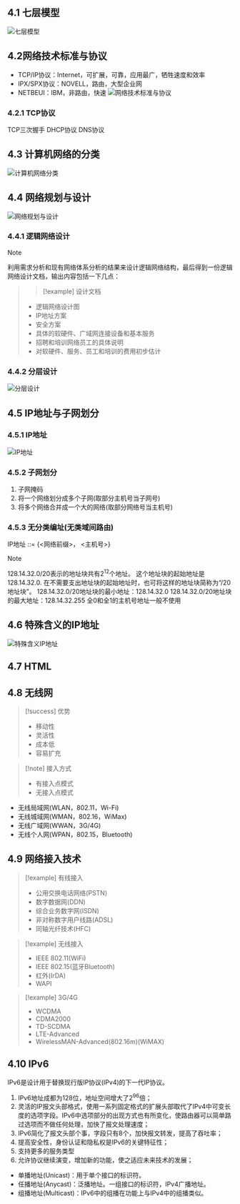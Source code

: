 
## 4.1 七层模型
![七层模型](附件/七层模型.jpg)
## 4.2网络技术标准与协议
- TCP/IP协议：Internet，可扩展，可靠，应用最广，牺牲速度和效率
- IPX/SPX协议：NOVELL，路由，大型企业网
- NETBEUI：IBM，非路由，快速
![网络技术标准与协议](附件/网络技术标准与协议.jpg)
### 4.2.1 TCP协议
TCP三次握手
DHCP协议
DNS协议
## 4.3 计算机网络的分类
![计算机网络分类](附件/计算机网络分类.jpg)
## 4.4 网络规划与设计
![网络规划与设计](附件/网络规划与设计.jpg)
### 4.4.1 逻辑网络设计
>[!note]
利用需求分析和现有网络体系分析的结果来设计逻辑网络结构，最后得到一份逻辑网络设计文档，输出内容包括一下几点：
>>[!example] 设计文档
>- 逻辑网络设计图
>- IP地址方案
>- 安全方案
>- 具体的软硬件、广域网连接设备和基本服务
>- 招聘和培训网络员工的具体说明
>- 对软硬件、服务、员工和培训的费用初步估计
### 4.4.2 分层设计
![分层设计](附件/分层设计.jpg)
## 4.5 IP地址与子网划分
### 4.5.1 IP地址
![IP地址](附件/IP地址.jpg)
### 4.5.2 子网划分
1. 子网掩码
2. 将一个网络划分成多个子网(取部分主机号当子网号)
3. 将多个网络合并成一个大的网络(取部分网络号当主机号)
### 4.5.3 无分类编址(无类域间路由)
IP地址 ::= {<网络前缀>， <主机号>}
>[!note]
>128.14.32.0/20表示的地址块共有2<sup>12</sup>个地址。
>这个地址块的起始地址是128.14.32.0.
>在不需要支出地址块的起始地址时，也可将这样的地址块简称为“/20地址块”。
>128.14.32.0/20地址块的最小地址：128.14.32.0
>128.14.32.0/20地址块的最大地址：128.14.32.255
>全0和全1的主机号地址一般不使用

## 4.6 特殊含义的IP地址
![特殊含义IP地址](附件/特殊含义IP地址.jpg)
## 4.7 HTML
## 4.8 无线网
>[!success] 优势
>- 移动性
>- 灵活性
>- 成本低
>- 容易扩充

>[!note] 接入方式
>- 有接入点模式
>- 无接入点模式

- 无线局域网(WLAN，802.11，Wi-Fi)
- 无线城域网(WMAN，802.16，WiMax)
- 无线广域网(WWAN，3G/4G)
- 无线个人网(WPAN，802.15，Bluetooth)
## 4.9 网络接入技术
>[!example] 有线接入
> - 公用交换电话网络(PSTN)
> - 数字数据网(DDN)
> - 综合业务数字网(ISDN)
> - 非对称数字用户线路(ADSL)
> - 同轴光纤技术(HFC)

>[!example] 无线接入
> - IEEE 802.11(WiFi)
> - IEEE 802.15(蓝牙Bluetooth)
> - 红外(IrDA)
> - WAPI

>[!example] 3G/4G
> - WCDMA
> - CDMA2000
> - TD-SCDMA
> - LTE-Advanced
> - WirelessMAN-Advanced(802.16m)(WiMAX)

## 4.10 IPv6
IPv6是设计用于替换现行版IP协议(IPv4)的下一代IP协议。
1. IPv6地址成都为128位，地址空间增大了2<sup>96</sup>倍；
2. 灵活的IP报文头部格式，使用一系列固定格式的扩展头部取代了IPv4中可变长度的选项字段。IPv6中选项部分的出现方式也有所变化，使路由器可以简单路过选项而不做任何处理，加快了报文处理速度；
3. IPv6简化了报文头部个事，字段只有8个，加快报文转发，提高了吞吐率；
4. 提高安全性，身份认证和隐私权是IPv6的关键特征性；
5. 支持更多的服务类型
6. 允许协议继续演变，增加新的功能，使之适应未来技术的发展；

- 单播地址(Unicast)：用于单个接口的标识符。
- 任播地址(Anycast)：泛播地址。一组接口的标识符，IPv4广播地址。
- 组播地址(Multicast)：IPv6中的组播在功能上与IPv4中的组播类似。